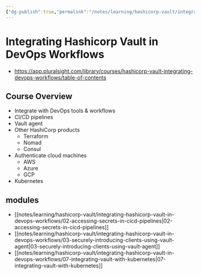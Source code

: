 ```yaml
---
{"dg-publish":true,"permalink":"/notes/learning/hashicorp-vault/integrating-hashicorp-vault-in-devops-workflows/integrating-hashicorp-vault-in-dev-ops-workflows-pluralsight/","dgHomeLink":true,"dgPassFrontmatter":false,"dgShowBacklinks":true,"dgShowLocalGraph":true}
---
```


# Integrating Hashicorp Vault in DevOps Workflows

- <https://app.pluralsight.com/library/courses/hashicorp-vault-integrating-devops-workflows/table-of-contents>


## Course Overview

- Integrate with DevOps tools & workflows
- CI/CD pipelines
- Vault agent
- Other HashiCorp products
    - Terraform
    - Nomad
    - Consul
- Authenticate cloud machines
    - AWS
    - Azure
    - GCP
- Kubernetes



## modules

- [[notes/learning/hashicorp-vault/integrating-hashicorp-vault-in-devops-workflows/02-accessing-secrets-in-cicd-pipelines|02-accessing-secrets-in-cicd-pipelines]]
- [[notes/learning/hashicorp-vault/integrating-hashicorp-vault-in-devops-workflows/03-securely-introducing-clients-using-vault-agent|03-securely-introducing-clients-using-vault-agent]]
- [[notes/learning/hashicorp-vault/integrating-hashicorp-vault-in-devops-workflows/07-integrating-vault-with-kubernetes|07-integrating-vault-with-kubernetes]]